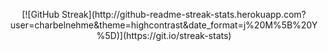 <p align="center">
[![GitHub Streak](http://github-readme-streak-stats.herokuapp.com?user=charbelnehme&theme=highcontrast&date_format=j%20M%5B%20Y%5D)](https://git.io/streak-stats)
</p>
